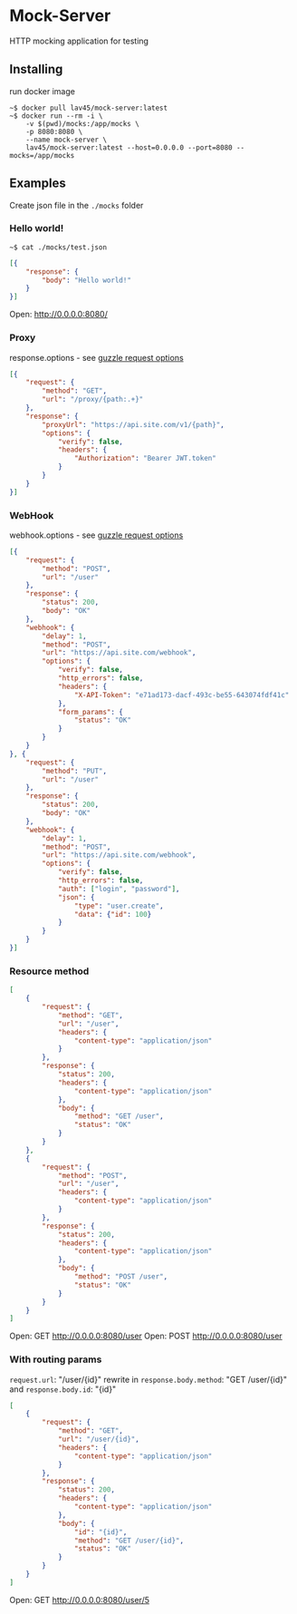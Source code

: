 # Mock-Server

HTTP mocking application for testing

## Installing
run docker image

```shell
~$ docker pull lav45/mock-server:latest
~$ docker run --rm -i \
    -v $(pwd)/mocks:/app/mocks \
    -p 8080:8080 \
    --name mock-server \
    lav45/mock-server:latest --host=0.0.0.0 --port=8080 --mocks=/app/mocks
```

## Examples
Create json file in the `./mocks` folder

### Hello world!
```shell
~$ cat ./mocks/test.json
```
```json
[{
    "response": {
        "body": "Hello world!"
    }
}]
```
Open: http://0.0.0.0:8080/

### Proxy
response.options - see [guzzle request options](https://docs.guzzlephp.org/en/stable/request-options.html)

```json
[{
    "request": {
        "method": "GET",
        "url": "/proxy/{path:.+}"
    },
    "response": {
        "proxyUrl": "https://api.site.com/v1/{path}",
        "options": {
            "verify": false,
            "headers": {
                "Authorization": "Bearer JWT.token"
            }
        }
    }
}]
```

### WebHook
webhook.options - see [guzzle request options](https://docs.guzzlephp.org/en/stable/request-options.html)

```json
[{
    "request": {
        "method": "POST",
        "url": "/user"
    },
    "response": {
        "status": 200,
        "body": "OK"
    },
    "webhook": {
        "delay": 1,
        "method": "POST",
        "url": "https://api.site.com/webhook",
        "options": {
            "verify": false,
            "http_errors": false,
            "headers": {
                "X-API-Token": "e71ad173-dacf-493c-be55-643074fdf41c"
            },
            "form_params": {
                "status": "OK"
            }
        }
    }
}, {
    "request": {
        "method": "PUT",
        "url": "/user"
    },
    "response": {
        "status": 200,
        "body": "OK"
    },
    "webhook": {
        "delay": 1,
        "method": "POST",
        "url": "https://api.site.com/webhook",
        "options": {
            "verify": false,
            "http_errors": false,
            "auth": ["login", "password"],
            "json": {
                "type": "user.create",
                "data": {"id": 100}
            }
        }
    }
}]
```

### Resource method
```json
[
    {
        "request": {
            "method": "GET",
            "url": "/user",
            "headers": {
                "content-type": "application/json"
            }
        },
        "response": {
            "status": 200,
            "headers": {
                "content-type": "application/json"
            },
            "body": {
                "method": "GET /user",
                "status": "OK"
            }
        }
    },
    {
        "request": {
            "method": "POST",
            "url": "/user",
            "headers": {
                "content-type": "application/json"
            }
        },
        "response": {
            "status": 200,
            "headers": {
                "content-type": "application/json"
            },
            "body": {
                "method": "POST /user",
                "status": "OK"
            }
        }
    }
]
```
Open: GET http://0.0.0.0:8080/user
Open: POST http://0.0.0.0:8080/user

### With routing params
`request.url`: "/user/{id}" rewrite in `response.body.method`: "GET /user/{id}" and `response.body.id`: "{id}"
```json
[
    {
        "request": {
            "method": "GET",
            "url": "/user/{id}",
            "headers": {
                "content-type": "application/json"
            }
        },
        "response": {
            "status": 200,
            "headers": {
                "content-type": "application/json"
            },
            "body": {
                "id": "{id}",
                "method": "GET /user/{id}",
                "status": "OK"
            }
        }
    }
]
```
Open: GET http://0.0.0.0:8080/user/5